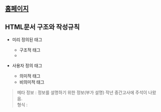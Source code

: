 ## [홈페이지](http://pastelhawk.dothome.co.kr/)


## HTML문서 구조와 작성규칙


- 미리 정의된 태그
  - 구조적 태그
  -

- 사용자 정의 태그
  - 의미적 태그
  - 비의미적 태그


> 메타 정보 : 정보를 설명하기 위한 정보(부가 설명)
> 작년 중간고사에 주석이 나왔음.  
> 형식 : <!-- 내용 -->
